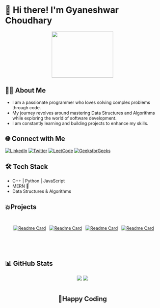 # 👋 Hi there! I'm Gyaneshwar Choudhary

<p align="center">
  <img src="https://media.giphy.com/media/v1.Y2lkPTc5MGI3NjExNWZxOWRxaWxhZWljZGxxYWhxMGxjY2xvY2JkcnF3NTU3aG83NWhocyZlcD12MV9naWZzX3NlYXJjaCZjdD1n/3o7abKhOpu0NwenH3O/giphy.gif" width="200" height="150" />
</p>

## 🧑‍💻 About Me

<ul>
<li>I am a passionate programmer who loves solving complex problems through code.</li>
<li>My journey revolves around mastering Data Structures and Algorithms while exploring the world of software development.</li>
<li>I am constantly learning and building projects to enhance my skills.</li>
</ul>

## 🌐 Connect with Me 
[![LinkedIn](https://img.shields.io/badge/LinkedIn-0A66C2?style=for-the-badge&logo=linkedin&logoColor=white)](https://www.linkedin.com/in/gyaneshwar-choudhary-36619b238/)
[![Twitter](https://img.shields.io/badge/Twitter-1DA1F2?style=for-the-badge&logo=x&logoColor=white)](https://x.com/gyaneshwar__)
[![LeetCode](https://img.shields.io/badge/LeetCode-FFA116?style=for-the-badge&logo=leetcode&logoColor=black)](https://leetcode.com/u/gyaneshwar_ch/)
[![GeeksforGeeks](https://img.shields.io/badge/GeeksforGeeks-0F9D58?style=for-the-badge&logo=geeksforgeeks&logoColor=white)](https://www.geeksforgeeks.org/user/gyaneshwar_ch/)

## 🛠️ Tech Stack

- C++ | Python | JavaScript
- MERN 🚀
- Data Structures & Algorithms

## 💥Projects

<div align="center"><br>

&nbsp; [![Readme Card](https://github-readme-stats.vercel.app/api/pin/?username=gyaneshwarchoudhary&repo=CodePair&bg_&theme=react&hide_border=true)](https://github.com/gyaneshwarchoudhary/CodePairv2.git)
&nbsp; [![Readme Card](https://github-readme-stats.vercel.app/api/pin/?username=gyaneshwarchoudhary&repo=Blog-App&bg_&theme=react&hide_border=true)](https://github.com/gyaneshwarchoudhary/Blog-App.git)
&nbsp; [![Readme Card](https://github-readme-stats.vercel.app/api/pin/?username=gyaneshwarchoudhary&repo=Algorithim-Visualizer-&bg_&theme=react&hide_border=true)](https://github.com/gyaneshwarchoudhary/Algorithim-Visualizer-.git)
&nbsp; [![Readme Card](https://github-readme-stats.vercel.app/api/pin/?username=K-Daksh&repo=IMC-revenue&bg_&theme=react&hide_border=true)](https://github.com/mukundsolanki/IMC-revenue)

&nbsp;

</div>

<br>

## 📊 GitHub Stats

<div align="center">
  <a align="center" margin="2px" href="https://github.com/gyaneshwarchoudhary?tab=repositories"><img align="center" src="https://github-readme-stats.vercel.app/api?username=gyaneshwarchoudhary&show_icons=true&theme=react&hide_border=true&bg_color=0d1116&rank_icon=github&disable_animations=true" /></a>
   <a align="center" href="https://github.com/gyaneshwarchoudhary?tab=repositories"><img align="center" src="https://github-readme-stats.vercel.app/api/top-langs/?username=gyaneshwarchoudhary&layout=compact&theme=react&hide_border=true&bg_color=0d1116&disable_animations=true" /></a>
</div>
<br>
<div align="center" >
<h2>🚀Happy Coding</h2>
</div>
